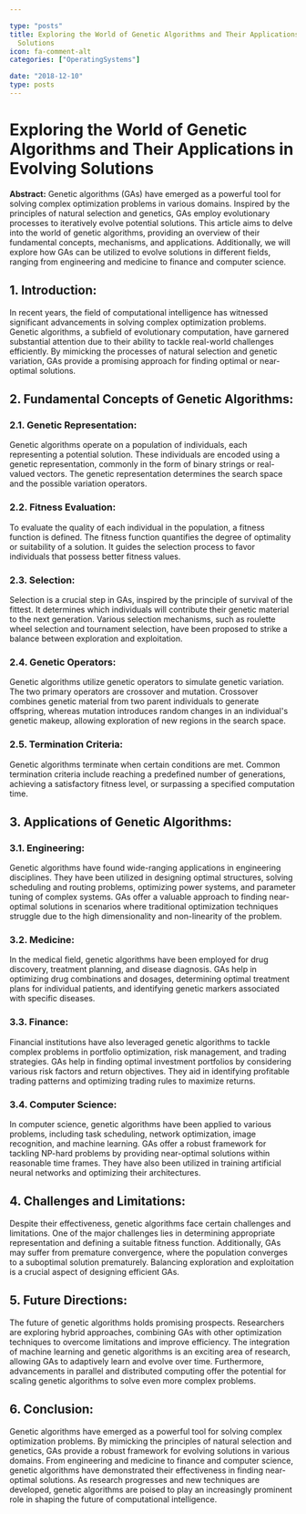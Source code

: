 ```yaml
---

type: "posts"
title: Exploring the World of Genetic Algorithms and Their Applications in Evolving
  Solutions
icon: fa-comment-alt
categories: ["OperatingSystems"]

date: "2018-12-10"
type: posts
---
```





# Exploring the World of Genetic Algorithms and Their Applications in Evolving Solutions

**Abstract:**
Genetic algorithms (GAs) have emerged as a powerful tool for solving complex optimization problems in various domains. Inspired by the principles of natural selection and genetics, GAs employ evolutionary processes to iteratively evolve potential solutions. This article aims to delve into the world of genetic algorithms, providing an overview of their fundamental concepts, mechanisms, and applications. Additionally, we will explore how GAs can be utilized to evolve solutions in different fields, ranging from engineering and medicine to finance and computer science.

## 1. Introduction:
In recent years, the field of computational intelligence has witnessed significant advancements in solving complex optimization problems. Genetic algorithms, a subfield of evolutionary computation, have garnered substantial attention due to their ability to tackle real-world challenges efficiently. By mimicking the processes of natural selection and genetic variation, GAs provide a promising approach for finding optimal or near-optimal solutions.

## 2. Fundamental Concepts of Genetic Algorithms:
### 2.1. Genetic Representation:
Genetic algorithms operate on a population of individuals, each representing a potential solution. These individuals are encoded using a genetic representation, commonly in the form of binary strings or real-valued vectors. The genetic representation determines the search space and the possible variation operators.

### 2.2. Fitness Evaluation:
To evaluate the quality of each individual in the population, a fitness function is defined. The fitness function quantifies the degree of optimality or suitability of a solution. It guides the selection process to favor individuals that possess better fitness values.

### 2.3. Selection:
Selection is a crucial step in GAs, inspired by the principle of survival of the fittest. It determines which individuals will contribute their genetic material to the next generation. Various selection mechanisms, such as roulette wheel selection and tournament selection, have been proposed to strike a balance between exploration and exploitation.

### 2.4. Genetic Operators:
Genetic algorithms utilize genetic operators to simulate genetic variation. The two primary operators are crossover and mutation. Crossover combines genetic material from two parent individuals to generate offspring, whereas mutation introduces random changes in an individual's genetic makeup, allowing exploration of new regions in the search space.

### 2.5. Termination Criteria:
Genetic algorithms terminate when certain conditions are met. Common termination criteria include reaching a predefined number of generations, achieving a satisfactory fitness level, or surpassing a specified computation time.

## 3. Applications of Genetic Algorithms:
### 3.1. Engineering:
Genetic algorithms have found wide-ranging applications in engineering disciplines. They have been utilized in designing optimal structures, solving scheduling and routing problems, optimizing power systems, and parameter tuning of complex systems. GAs offer a valuable approach to finding near-optimal solutions in scenarios where traditional optimization techniques struggle due to the high dimensionality and non-linearity of the problem.

### 3.2. Medicine:
In the medical field, genetic algorithms have been employed for drug discovery, treatment planning, and disease diagnosis. GAs help in optimizing drug combinations and dosages, determining optimal treatment plans for individual patients, and identifying genetic markers associated with specific diseases.

### 3.3. Finance:
Financial institutions have also leveraged genetic algorithms to tackle complex problems in portfolio optimization, risk management, and trading strategies. GAs help in finding optimal investment portfolios by considering various risk factors and return objectives. They aid in identifying profitable trading patterns and optimizing trading rules to maximize returns.

### 3.4. Computer Science:
In computer science, genetic algorithms have been applied to various problems, including task scheduling, network optimization, image recognition, and machine learning. GAs offer a robust framework for tackling NP-hard problems by providing near-optimal solutions within reasonable time frames. They have also been utilized in training artificial neural networks and optimizing their architectures.

## 4. Challenges and Limitations:
Despite their effectiveness, genetic algorithms face certain challenges and limitations. One of the major challenges lies in determining appropriate representation and defining a suitable fitness function. Additionally, GAs may suffer from premature convergence, where the population converges to a suboptimal solution prematurely. Balancing exploration and exploitation is a crucial aspect of designing efficient GAs.

## 5. Future Directions:
The future of genetic algorithms holds promising prospects. Researchers are exploring hybrid approaches, combining GAs with other optimization techniques to overcome limitations and improve efficiency. The integration of machine learning and genetic algorithms is an exciting area of research, allowing GAs to adaptively learn and evolve over time. Furthermore, advancements in parallel and distributed computing offer the potential for scaling genetic algorithms to solve even more complex problems.

## 6. Conclusion:
Genetic algorithms have emerged as a powerful tool for solving complex optimization problems. By mimicking the principles of natural selection and genetics, GAs provide a robust framework for evolving solutions in various domains. From engineering and medicine to finance and computer science, genetic algorithms have demonstrated their effectiveness in finding near-optimal solutions. As research progresses and new techniques are developed, genetic algorithms are poised to play an increasingly prominent role in shaping the future of computational intelligence.
